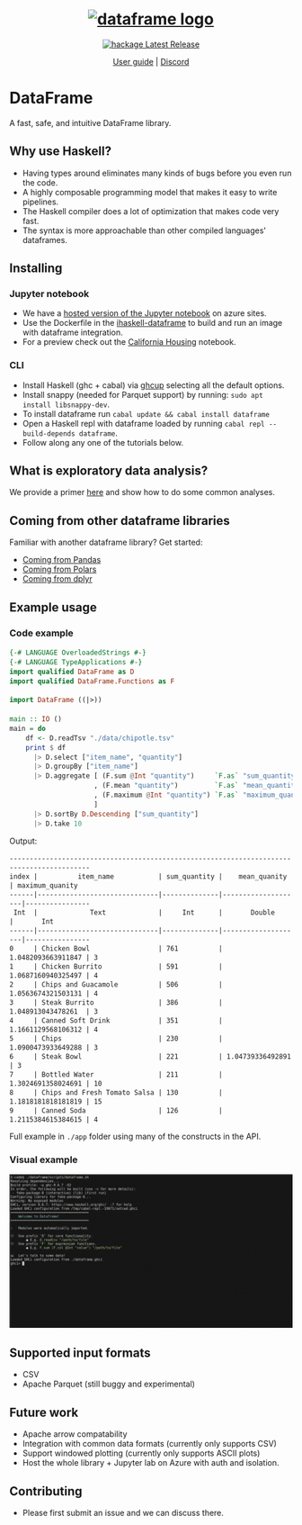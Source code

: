 <h1 align="center">
  <a href="https://dataframe.readthedocs.io/en/latest/">
    <img width="100" height="100" src="https://raw.githubusercontent.com/mchav/dataframe/master/docs/_static/haskell-logo.svg" alt="dataframe logo">
  </a>
</h1>

<div align="center">
  <a href="https://hackage.haskell.org/package/dataframe-0.2.0.2">
    <img src="https://img.shields.io/hackage/v/dataframe" alt="hackage Latest Release"/>
  </a>
</div>

<p align="center">
  <a href="https://dataframe.readthedocs.io/en/latest/">User guide</a>
  |
  <a href="https://discord.gg/XJE5wKT2kb">Discord</a>
</p>

# DataFrame

A fast, safe, and intuitive DataFrame library.

## Why use Haskell?

* Having types around eliminates many kinds of bugs before you even run the code.
* A highly composable programming model that makes it easy to write pipelines.
* The Haskell compiler does a lot of optimization that makes code very fast.
* The syntax is more approachable than other compiled languages' dataframes.

## Installing

### Jupyter notebook
* We have a [hosted version of the Jupyter notebook](https://ihaskell-dataframe-crf7g5fvcpahdegz.westus2-01.azurewebsites.net/lab/) on azure sites.
* Use the Dockerfile in the [ihaskell-dataframe](https://github.com/mchav/ihaskell-dataframe) to build and run an image with dataframe integration.
* For a preview check out the [California Housing](https://ihaskell-dataframe-crf7g5fvcpahdegz.westus2-01.azurewebsites.net/lab/tree/California%20Housing.ipynb) notebook.

### CLI
* Install Haskell (ghc + cabal) via [ghcup](https://www.haskell.org/ghcup/install/) selecting all the default options.
* Install snappy (needed for Parquet support) by running: `sudo apt install libsnappy-dev`.
* To install dataframe run `cabal update && cabal install dataframe`
* Open a Haskell repl with dataframe loaded by running `cabal repl --build-depends dataframe`.
* Follow along any one of the tutorials below.


## What is exploratory data analysis?
We provide a primer [here](https://github.com/mchav/dataframe/blob/main/docs/exploratory_data_analysis_primer.md) and show how to do some common analyses.

## Coming from other dataframe libraries
Familiar with another dataframe library? Get started:
* [Coming from Pandas](https://github.com/mchav/dataframe/blob/main/docs/coming_from_pandas.md)
* [Coming from Polars](https://github.com/mchav/dataframe/blob/main/docs/coming_from_polars.md)
* [Coming from dplyr](https://github.com/mchav/dataframe/blob/main/docs/coming_from_dplyr.md)

## Example usage

### Code example
```haskell
{-# LANGUAGE OverloadedStrings #-}
{-# LANGUAGE TypeApplications #-}
import qualified DataFrame as D
import qualified DataFrame.Functions as F

import DataFrame ((|>))

main :: IO ()
main = do
    df <- D.readTsv "./data/chipotle.tsv"
    print $ df
      |> D.select ["item_name", "quantity"]
      |> D.groupBy ["item_name"]
      |> D.aggregate [ (F.sum @Int "quantity")     `F.as` "sum_quantity"
                     , (F.mean "quantity")         `F.as` "mean_quantity"
                     , (F.maximum @Int "quantity") `F.as` "maximum_quantity"
                     ]
      |> D.sortBy D.Descending ["sum_quantity"]
      |> D.take 10
```

Output:

```
------------------------------------------------------------------------------------------
index |          item_name           | sum_quantity |    mean_quanity    | maximum_quanity
------|------------------------------|--------------|--------------------|----------------
 Int  |             Text             |     Int      |       Double       |       Int      
------|------------------------------|--------------|--------------------|----------------
0     | Chicken Bowl                 | 761          | 1.0482093663911847 | 3              
1     | Chicken Burrito              | 591          | 1.0687160940325497 | 4              
2     | Chips and Guacamole          | 506          | 1.0563674321503131 | 4              
3     | Steak Burrito                | 386          | 1.048913043478261  | 3              
4     | Canned Soft Drink            | 351          | 1.1661129568106312 | 4              
5     | Chips                        | 230          | 1.0900473933649288 | 3              
6     | Steak Bowl                   | 221          | 1.04739336492891   | 3              
7     | Bottled Water                | 211          | 1.3024691358024691 | 10             
8     | Chips and Fresh Tomato Salsa | 130          | 1.1818181818181819 | 15             
9     | Canned Soda                  | 126          | 1.2115384615384615 | 4 
```

Full example in `./app` folder using many of the constructs in the API.

### Visual example
![Screencast of usage in GHCI](./static/example.gif)

## Supported input formats
* CSV
* Apache Parquet (still buggy and experimental)

## Future work
* Apache arrow compatability
* Integration with common data formats (currently only supports CSV)
* Support windowed plotting (currently only supports ASCII plots)
* Host the whole library + Jupyter lab on Azure with auth and isolation.

## Contributing
* Please first submit an issue and we can discuss there.
